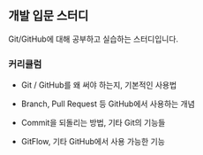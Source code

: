 ## 개발 입문 스터디


Git/GitHub에 대해 공부하고 실습하는 스터디입니다.


 ### 커리큘럼

 - Git / GitHub를 왜 써야 하는지, 기본적인 사용법

 - Branch, Pull Request 등 GitHub에서 사용하는 개념

 - Commit을 되돌리는 방법, 기타 Git의 기능들
 
 - GitFlow, 기타 GitHub에서 사용 가능한 기능
